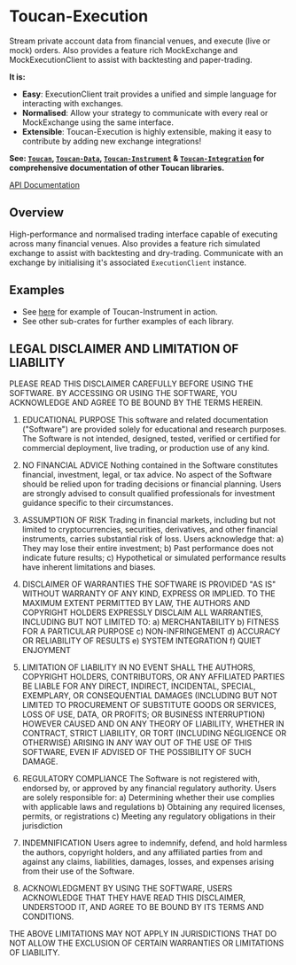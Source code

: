 # Toucan-Execution

Stream private account data from financial venues, and execute (live or mock) orders. Also provides
a feature rich MockExchange and MockExecutionClient to assist with backtesting and paper-trading.

**It is:**
* **Easy**: ExecutionClient trait provides a unified and simple language for interacting with exchanges.
* **Normalised**: Allow your strategy to communicate with every real or MockExchange using the same interface.
* **Extensible**: Toucan-Execution is highly extensible, making it easy to contribute by adding new exchange integrations!

**See: [`Toucan`], [`Toucan-Data`], [`Toucan-Instrument`] & [`Toucan-Integration`] for
comprehensive documentation of other Toucan libraries.**

[API Documentation]

[`Toucan`]: https://github.com/brbtavares/toucan
[`Toucan-Data`]: https://github.com/brbtavares/toucan/tree/main/toucan-data
[`Toucan-Instrument`]: https://github.com/brbtavares/toucan/tree/main/toucan-instrument
[`Toucan-Integration`]: https://github.com/brbtavares/toucan/tree/main/toucan-integration
[toucan-examples]: https://github.com/brbtavares/toucan/tree/main/toucan/examples
[API Documentation]: https://docs.rs/toucan-execution/latest/toucan_execution

## Overview

High-performance and normalised trading interface capable of executing across many financial venues. Also provides
a feature rich simulated exchange to assist with backtesting and dry-trading. Communicate with an exchange by 
initialising it's associated `ExecutionClient` instance. 

## Examples

* See [here][toucan-examples] for example of Toucan-Instrument in action.
* See other sub-crates for further examples of each library.

## LEGAL DISCLAIMER AND LIMITATION OF LIABILITY

PLEASE READ THIS DISCLAIMER CAREFULLY BEFORE USING THE SOFTWARE. BY ACCESSING OR USING THE SOFTWARE, YOU ACKNOWLEDGE AND AGREE TO BE BOUND BY THE TERMS HEREIN.

1. EDUCATIONAL PURPOSE
   This software and related documentation ("Software") are provided solely for educational and research purposes. The Software is not intended, designed, tested, verified or certified for commercial deployment, live trading, or production use of any kind.

2. NO FINANCIAL ADVICE
   Nothing contained in the Software constitutes financial, investment, legal, or tax advice. No aspect of the Software should be relied upon for trading decisions or financial planning. Users are strongly advised to consult qualified professionals for investment guidance specific to their circumstances.

3. ASSUMPTION OF RISK
   Trading in financial markets, including but not limited to cryptocurrencies, securities, derivatives, and other financial instruments, carries substantial risk of loss. Users acknowledge that:
   a) They may lose their entire investment;
   b) Past performance does not indicate future results;
   c) Hypothetical or simulated performance results have inherent limitations and biases.

4. DISCLAIMER OF WARRANTIES
   THE SOFTWARE IS PROVIDED "AS IS" WITHOUT WARRANTY OF ANY KIND, EXPRESS OR IMPLIED. TO THE MAXIMUM EXTENT PERMITTED BY LAW, THE AUTHORS AND COPYRIGHT HOLDERS EXPRESSLY DISCLAIM ALL WARRANTIES, INCLUDING BUT NOT LIMITED TO:
   a) MERCHANTABILITY
   b) FITNESS FOR A PARTICULAR PURPOSE
   c) NON-INFRINGEMENT
   d) ACCURACY OR RELIABILITY OF RESULTS
   e) SYSTEM INTEGRATION
   f) QUIET ENJOYMENT

5. LIMITATION OF LIABILITY
   IN NO EVENT SHALL THE AUTHORS, COPYRIGHT HOLDERS, CONTRIBUTORS, OR ANY AFFILIATED PARTIES BE LIABLE FOR ANY DIRECT, INDIRECT, INCIDENTAL, SPECIAL, EXEMPLARY, OR CONSEQUENTIAL DAMAGES (INCLUDING BUT NOT LIMITED TO PROCUREMENT OF SUBSTITUTE GOODS OR SERVICES, LOSS OF USE, DATA, OR PROFITS; OR BUSINESS INTERRUPTION) HOWEVER CAUSED AND ON ANY THEORY OF LIABILITY, WHETHER IN CONTRACT, STRICT LIABILITY, OR TORT (INCLUDING NEGLIGENCE OR OTHERWISE) ARISING IN ANY WAY OUT OF THE USE OF THIS SOFTWARE, EVEN IF ADVISED OF THE POSSIBILITY OF SUCH DAMAGE.

6. REGULATORY COMPLIANCE
   The Software is not registered with, endorsed by, or approved by any financial regulatory authority. Users are solely responsible for:
   a) Determining whether their use complies with applicable laws and regulations
   b) Obtaining any required licenses, permits, or registrations
   c) Meeting any regulatory obligations in their jurisdiction

7. INDEMNIFICATION
   Users agree to indemnify, defend, and hold harmless the authors, copyright holders, and any affiliated parties from and against any claims, liabilities, damages, losses, and expenses arising from their use of the Software.

8. ACKNOWLEDGMENT
   BY USING THE SOFTWARE, USERS ACKNOWLEDGE THAT THEY HAVE READ THIS DISCLAIMER, UNDERSTOOD IT, AND AGREE TO BE BOUND BY ITS TERMS AND CONDITIONS.

THE ABOVE LIMITATIONS MAY NOT APPLY IN JURISDICTIONS THAT DO NOT ALLOW THE EXCLUSION OF CERTAIN WARRANTIES OR LIMITATIONS OF LIABILITY.
